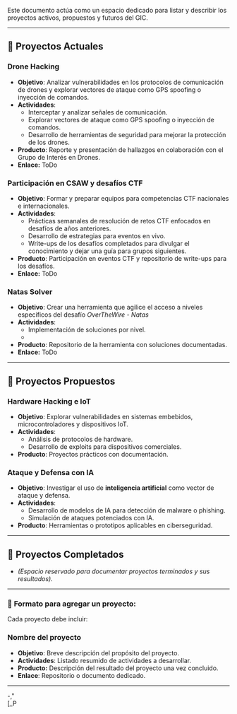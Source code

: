 Este documento actúa como un espacio dedicado para listar y describir los proyectos activos, propuestos y futuros del GIC.

---

## **📅 Proyectos Actuales**

### **Drone Hacking**
- **Objetivo**: Analizar vulnerabilidades en los protocolos de comunicación de drones y explorar vectores de ataque como GPS spoofing o inyección de comandos.
- **Actividades**:
  - Interceptar y analizar señales de comunicación.
  - Explorar vectores de ataque como GPS spoofing o inyección de comandos.
  - Desarrollo de herramientas de seguridad para mejorar la protección de los drones.
- **Producto**: Reporte y presentación de hallazgos en colaboración con el Grupo de Interés en Drones.
- **Enlace:** ToDo
### **Participación en CSAW y desafíos CTF**
- **Objetivo**: Formar y preparar equipos para competencias CTF nacionales e internacionales.
- **Actividades**:
  - Prácticas semanales de resolución de retos CTF enfocados en desafíos de años anteriores.
  - Desarrollo de estrategias para eventos en vivo.
  - Write-ups de los desafíos completados para divulgar el conocimiento y dejar una guía para grupos siguientes.
- **Producto**: Participación en eventos CTF y repositorio de write-ups para los desafíos.
- **Enlace:** ToDo

### **Natas Solver**
- **Objetivo**: Crear una herramienta que agilice el acceso a niveles específicos del desafío *OverTheWire - Natas*
- **Actividades**:
  - Implementación de soluciones por nivel.
  - 
- **Producto**: Repositorio de la herramienta con soluciones documentadas.
- **Enlace:** ToDo

---

## **🌟 Proyectos Propuestos**
### **Hardware Hacking e IoT**
- **Objetivo**: Explorar vulnerabilidades en sistemas embebidos, microcontroladores y dispositivos IoT.
- **Actividades**:
  - Análisis de protocolos de hardware.
  - Desarrollo de exploits para dispositivos comerciales.
- **Producto**: Proyectos prácticos con documentación.

### **Ataque y Defensa con IA**
- **Objetivo**: Investigar el uso de **inteligencia artificial** como vector de ataque y defensa.
- **Actividades**:
  - Desarrollo de modelos de IA para detección de malware o phishing.
  - Simulación de ataques potenciados con IA.
- **Producto**: Herramientas o prototipos aplicables en ciberseguridad.

---

## **🔄 Proyectos Completados**
- *(Espacio reservado para documentar proyectos terminados y sus resultados).*  

---
### 📑 **Formato para agregar un proyecto:**

Cada proyecto debe incluir:
### **Nombre del proyecto**
- **Objetivo**: Breve descripción del propósito del proyecto.
- **Actividades**: Listado resumido de actividades a desarrollar.
- **Producto:** Descripción del resultado del proyecto una vez concluido. 
- **Enlace**: Repositorio o documento dedicado.

---
-,"  
[_P


